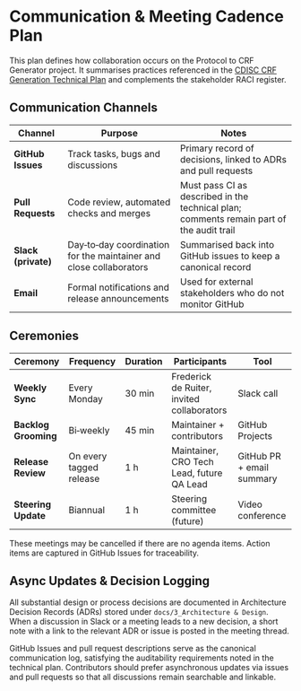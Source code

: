 # Communication & Meeting Cadence Plan

This plan defines how collaboration occurs on the Protocol to CRF Generator project. It summarises practices referenced in the [CDISC CRF Generation Technical Plan](../../CDISC%20CRF%20Generation%20Technical%20Plan_.md) and complements the stakeholder RACI register.

## Communication Channels

| Channel | Purpose | Notes |
| --- | --- | --- |
| **GitHub Issues** | Track tasks, bugs and discussions | Primary record of decisions, linked to ADRs and pull requests |
| **Pull Requests** | Code review, automated checks and merges | Must pass CI as described in the technical plan; comments remain part of the audit trail |
| **Slack (private)** | Day‑to‑day coordination for the maintainer and close collaborators | Summarised back into GitHub issues to keep a canonical record |
| **Email** | Formal notifications and release announcements | Used for external stakeholders who do not monitor GitHub |

## Ceremonies

| Ceremony | Frequency | Duration | Participants | Tool |
| --- | --- | --- | --- | --- |
| **Weekly Sync** | Every Monday | 30 min | Frederick de Ruiter, invited collaborators | Slack call |
| **Backlog Grooming** | Bi‑weekly | 45 min | Maintainer + contributors | GitHub Projects |
| **Release Review** | On every tagged release | 1 h | Maintainer, CRO Tech Lead, future QA Lead | GitHub PR + email summary |
| **Steering Update** | Biannual | 1 h | Steering committee (future) | Video conference |

These meetings may be cancelled if there are no agenda items. Action items are captured in GitHub Issues for traceability.

## Async Updates & Decision Logging

All substantial design or process decisions are documented in Architecture Decision Records (ADRs) stored under `docs/3_Architecture & Design`. When a discussion in Slack or a meeting leads to a new decision, a short note with a link to the relevant ADR or issue is posted in the meeting thread.

GitHub Issues and pull request descriptions serve as the canonical communication log, satisfying the auditability requirements noted in the technical plan. Contributors should prefer asynchronous updates via issues and pull requests so that all discussions remain searchable and linkable.

